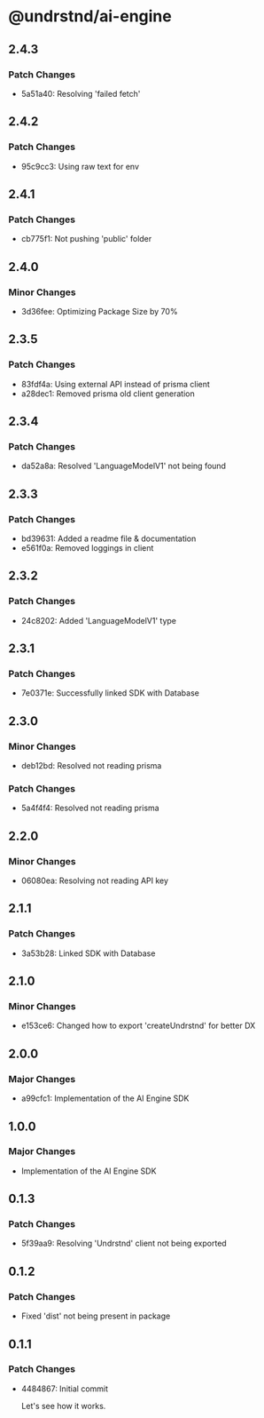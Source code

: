 # @undrstnd/ai-engine

## 2.4.3

### Patch Changes

- 5a51a40: Resolving 'failed fetch'

## 2.4.2

### Patch Changes

- 95c9cc3: Using raw text for env

## 2.4.1

### Patch Changes

- cb775f1: Not pushing 'public' folder

## 2.4.0

### Minor Changes

- 3d36fee: Optimizing Package Size by 70%

## 2.3.5

### Patch Changes

- 83fdf4a: Using external API instead of prisma client
- a28dec1: Removed prisma old client generation

## 2.3.4

### Patch Changes

- da52a8a: Resolved 'LanguageModelV1' not being found

## 2.3.3

### Patch Changes

- bd39631: Added a readme file & documentation
- e561f0a: Removed loggings in client

## 2.3.2

### Patch Changes

- 24c8202: Added 'LanguageModelV1' type

## 2.3.1

### Patch Changes

- 7e0371e: Successfully linked SDK with Database

## 2.3.0

### Minor Changes

- deb12bd: Resolved not reading prisma

### Patch Changes

- 5a4f4f4: Resolved not reading prisma

## 2.2.0

### Minor Changes

- 06080ea: Resolving not reading API key

## 2.1.1

### Patch Changes

- 3a53b28: Linked SDK with Database

## 2.1.0

### Minor Changes

- e153ce6: Changed how to export 'createUndrstnd' for better DX

## 2.0.0

### Major Changes

- a99cfc1: Implementation of the AI Engine SDK

## 1.0.0

### Major Changes

- Implementation of the AI Engine SDK

## 0.1.3

### Patch Changes

- 5f39aa9: Resolving 'Undrstnd' client not being exported

## 0.1.2

### Patch Changes

- Fixed 'dist' not being present in package

## 0.1.1

### Patch Changes

- 4484867: Initial commit

  Let's see how it works.
